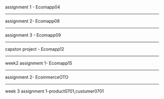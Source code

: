 assignment 1 - Ecomapp04
______________________________
assignment 2- Ecomapp08
_____________________________
assignment 3 - Ecomapp09
______________________________
capston project - Ecomapp12
_______________________________
week2 
assignment 1- Ecomapp15
_____________________________
assignment 2- EcommerceOTO
_________________________________
week 3
assignment 1-product0701,custumer0701
